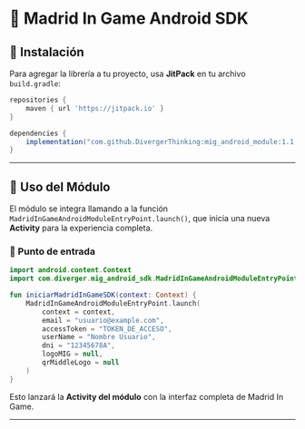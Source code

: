 # 📌 Madrid In Game Android SDK

## 🚀 Instalación

Para agregar la librería a tu proyecto, usa **JitPack** en tu archivo `build.gradle`:

```gradle
repositories {
    maven { url 'https://jitpack.io' }
}

dependencies {
    implementation("com.github.DivergerThinking:mig_android_module:1.1.8")
}
```

---

## 📌 Uso del Módulo

El módulo se integra llamando a la función `MadridInGameAndroidModuleEntryPoint.launch()`, que inicia una nueva **Activity** para la experiencia completa.

### **📌 Punto de entrada**

```kotlin
import android.content.Context
import com.diverger.mig_android_sdk.MadridInGameAndroidModuleEntryPoint

fun iniciarMadridInGameSDK(context: Context) {
    MadridInGameAndroidModuleEntryPoint.launch(
        context = context,
        email = "usuario@example.com",
        accessToken = "TOKEN_DE_ACCESO",
        userName = "Nombre Usuario",
        dni = "12345678A",
        logoMIG = null,
        qrMiddleLogo = null
    )
}
```

Esto lanzará la **Activity del módulo** con la interfaz completa de Madrid In Game.

---
